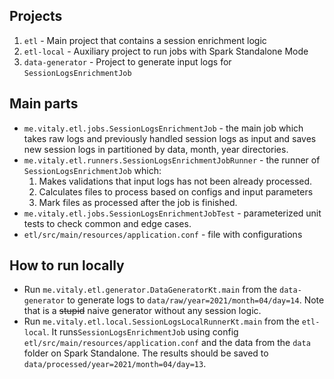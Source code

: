## Projects

1) `etl` - Main project that contains a session enrichment logic
2) `etl-local` - Auxiliary project to run jobs with Spark Standalone Mode
3) `data-generator` - Project to generate input logs for `SessionLogsEnrichmentJob`

## Main parts

* `me.vitaly.etl.jobs.SessionLogsEnrichmentJob` - the main job which takes raw logs and previously handled session logs
  as input and saves new session logs in partitioned by data, month, year directories.
* `me.vitaly.etl.runners.SessionLogsEnrichmentJobRunner` - the runner of `SessionLogsEnrichmentJob` which:
    1) Makes validations that input logs has not been already processed.
    2) Calculates files to process based on configs and input parameters
    3) Mark files as processed after the job is finished.
* `me.vitaly.etl.jobs.SessionLogsEnrichmentJobTest` - parameterized unit tests to check common and edge cases.
* `etl/src/main/resources/application.conf` - file with configurations

## How to run locally

* Run `me.vitaly.etl.generator.DataGeneratorKt.main` from the `data-generator` to generate logs to `data/raw/year=2021/month=04/day=14`.
  Note that is a ~~stupid~~ naive generator without any session logic.
* Run `me.vitaly.etl.local.SessionLogsLocalRunnerKt.main` from the `etl-local`. 
  It runs`SessionLogsEnrichmentJob`  using config `etl/src/main/resources/application.conf` and the data from the `data` folder on Spark Standalone.
  The results should be saved to `data/processed/year=2021/month=04/day=13`.
  
